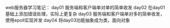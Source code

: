 web服务器学习笔记：
day01 服务端和客户端单对单的简单收发
day02 在day01基础上添加错误处理，实际上更复杂
day03 服务端和客户端单对多的简单收发，使用epoll实现并发
day04 将day03功能抽象成为类，面向对象
